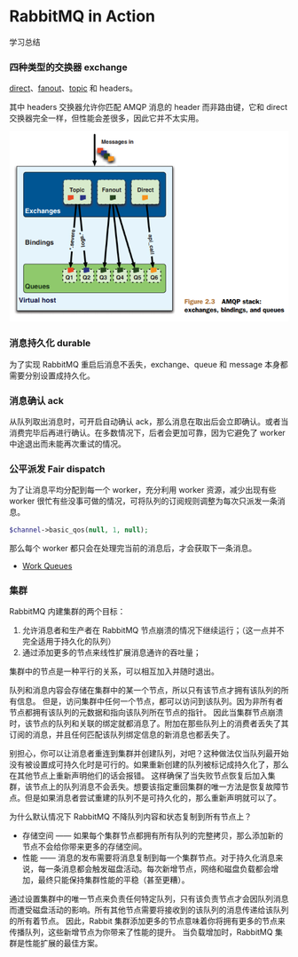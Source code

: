 # RabbitMQ in Action

学习总结

### 四种类型的交换器 exchange

[direct](img/Figure-2.4-direct-exchange-message-flow.png)、[fanout](img/Figure-2.4-fanout-exchange-message-flow.png)、[topic](img/Figure-2.4-topic-exchange-message-flow.png) 和 headers。

其中 headers 交换器允许你匹配 AMQP 消息的 header 而非路由键，它和 direct 交换器完全一样，但性能会差很多，因此它并不太实用。

![Figure-2.3-AMQP-statck-exchanges-bindings-and-queues](img/Figure-2.3-AMQP-statck-exchanges-bindings-and-queues.png)

### 消息持久化 durable 

为了实现 RabbitMQ 重启后消息不丢失，exchange、queue 和 message 本身都需要分别设置成持久化。

### 消息确认 ack

从队列取出消息时，可开启自动确认 ack，那么消息在取出后会立即确认。或者当消费完毕后再进行确认。在多数情况下，后者会更加可靠，因为它避免了 worker 中途退出而未能再次重试的情况。

### 公平派发 Fair dispatch

为了让消息平均分配到每一个 worker，充分利用 worker 资源，减少出现有些 worker 很忙有些没事可做的情况，可将队列的订阅规则调整为每次只派发一条消息。

```php
$channel->basic_qos(null, 1, null);
```

那么每个 worker 都只会在处理完当前的消息后，才会获取下一条消息。 

- [Work Queues](https://www.rabbitmq.com/tutorials/tutorial-two-php.html)

### 集群

RabbitMQ 内建集群的两个目标：

1. 允许消息者和生产者在 RabbitMQ 节点崩溃的情况下继续运行；（这一点并不完全适用于持久化的队列）
2. 通过添加更多的节点来线性扩展消息通许的吞吐量；

集群中的节点是一种平行的关系，可以相互加入并随时退出。

队列和消息内容会存储在集群中的某一个节点，所以只有该节点才拥有该队列的所有信息。
但是，访问集群中任何一个节点，都可以访问到该队列。因为非所有者节点都拥有该队列的元数据和指向该队列所在节点的指针。
因此当集群节点崩溃时，该节点的队列和关联的绑定就都消息了。附加在那些队列上的消费者丢失了其订阅的消息，并且任何匹配该队列绑定信息的新消息也都丢失了。

别担心，你可以让消息者重连到集群并创建队列，对吧？这种做法仅当队列最开始没有被设置成可持久化时是可行的。如果重新创建的队列被标记成持久化了，那么在其他节点上重新声明他们的话会报错。
这样确保了当失败节点恢复后加入集群，该节点上的队列消息不会丢失。想要该指定重回集群的唯一方法是恢复故障节点。但是如果消息者尝试重建的队列不是可持久化的，那么重新声明就可以了。

为什么默认情况下 RabbitMQ 不降队列内容和状态复制到所有节点上？

- 存储空间 —— 如果每个集群节点都拥有所有队列的完整拷贝，那么添加新的节点不会给你带来更多的存储空间。
- 性能 —— 消息的发布需要将消息复制到每一个集群节点。对于持久化消息来说，每一条消息都会触发磁盘活动。每次新增节点，网络和磁盘负载都会增加，最终只能保持集群性能的平稳（甚至更糟）。

通过设置集群中的唯一节点来负责任何特定队列，只有该负责节点才会因队列消息而遭受磁盘活动的影响。所有其他节点需要将接收到的该队列的消息传递给该队列的所有着节点。
因此，Rabbit 集群添加更多的节点意味着你将拥有更多的节点来传播队列，这些新增节点为你带来了性能的提升。
当负载增加时，RabbitMQ 集群是性能扩展的最佳方案。










